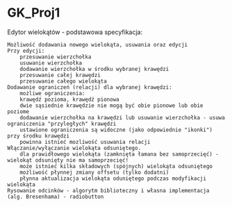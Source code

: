 # GK_Proj1

Edytor wielokątów - podstawowa specyfikacja:

    Możliwość dodawania nowego wielokąta, usuwania oraz edycji
    Przy edycji:
        przesuwanie wierzchołka
        usuwanie wierzchołka
        dodawanie wierzchołka w środku wybranej krawędzi
        przesuwanie całej krawędzi
        przesuwanie całego wielokąta
    Dodawanie ograniczeń (relacji) dla wybranej krawędzi:
        możliwe ograniczenia:
        krawędź pozioma, krawędź pionowa
        dwie sąsiednie krawędzie nie mogą być obie pionowe lub obie poziome
        dodawanie wierzchołka na krawędzi lub usuwanie wierzchołka - usuwa ograniczenia "przyległych" krawędzi
        ustawione ograniczenia są widoczne (jako odpowiednie "ikonki") przy środku krawędzi
        powinna istnieć mozliwość usuwania relacji
    Włączanie/wyłączanie wielokąta odsuniętego.
        dla prawidłowego wielokąta (zamknięta łamana bez samoprzecięć) - wielokąt odsunięty nie ma samoprzecięć!
        może istnieć kilka składowych (spójnych) wielokąta odsuniętego
        możliwość płynnej zmiany offsetu (tylko dodatni)
        płynna aktualizacja wielokąta oduniętego podczas modyfikacji wielokąta
    Rysowanie odcinków - algorytm biblioteczny i własna implementacja (alg. Bresenhama) - radiobutton
